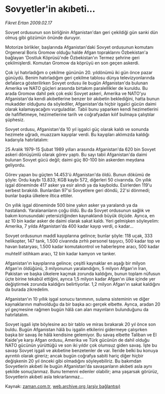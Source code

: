 # Sovyetler'in akıbeti...

*Fikret Ertan 2009.02.17*

<tr><td class="metin" colspan="2" style="padding-top: 20px; padding-left: 5px; padding-right: 10px;">Sovyet ordusunun son birliğinin Afganistan'dan geri çekildiği gün sanki dün olmuş gibi gözümün önünde duruyor.</td></tr><tr><td class="metin" colspan="2" style="padding-top: 20px; padding-left: 5px; padding-right: 10px;"><p>Motorize birlikler, başlarında Afganistan'daki Sovyet ordusunun komutanı Orgeneral Boris Gromow olduğu halde Afgan topraklarını Özbekistan'a bağlayan 'Dostluk Köprüsü'nde Özbekistan'ın Termez şehrine geri çekilmişlerdi. Komutan Gromow da köprüyü en son geçen askerdi.
<p> Çok iyi hatırladığım o çekilme gününün 20. yıldönümü iki gün önce pazar günüydü. Benim hatırladığım geri çekilme tablosu dünya televizyonlarında defalarca gösterilirken Sovyet ordusu ile bugün Afganistan'da bulunan Amerika ve NATO güçleri arasında birtakım paralellikler de kuruldu. Bu arada Gromow dahil pek çok eski Sovyet askeri, Amerika ve NATO'yu Afganistan'da kendi akıbetlerine benzer bir akıbetin beklediğini, hatta bunun mukadder olduğunu da söylediler, Afganistan'da hiçbir işgalci gücün daimi olarak kalamayacağını vurguladılar. Tabii bunu yaparken kendi hezimetlerini de hafifletmeye, hezimetlerine tarih ve coğrafyadan kılıf bulmaya çalıştılar şüphesiz.
<p> Sovyet ordusu, Afganistan'da 10 yıl işgalci güç olarak kaldı ve sonunda hezimete uğradı, muazzam kayıplar verdi. Bu kayıpları aklımızda kaldığı kadarıyla hatırlatalım:
<p> 25 Aralık 1979-15 Şubat 1989 yılları arasında Afganistan'da 620 bin Sovyet askeri dönüşümlü olarak görev yaptı. Bu sayı tabii Afganistan'da daimi bulunan Sovyet gücü değil; daimi güç 80-100 bin askerden meydana geliyordu.
<p> Görev yapan bu güçten 14.453'ü Afganistan'da öldü. Bunun dökümü de şöyle: Ordu kaybı 13.833; KGB kaybı 572, diğerleri 50 civarında. On yıllık işgal döneminde 417 asker ya esir alındı ya da kayboldu. Esirlerden 119'u serbest bırakıldı. Bunlardan 97'si Sovyetlere geri döndü, 22'si dönmedi; bunlar başka ülkelere iltica ettiler.
<p> On yıllık işgal döneminde 500 bine yakın asker ya yaralandı ya da hastalandı. Yaralananların çoğu öldü. Bu da Sovyet ordusunun sağlık ve bakım konusundaki yetersizliğinden kaynaklandı büyük ölçüde. Ayrıca, en az 10 bin kadar asker de daimi olarak sakat kaldı. Yeri gelmişken söyleyelim: Amerika, 7 yılda Afganistan'da 400 kadar kayıp verdi, o kadar...
<p> Sovyet ordusunun maddî kayıplarına gelince; bunlar şöyle: 118 uçak, 333 helikopter, 147 tank, 1.500 civarında zırhlı personel taşıyıcı, 500 kadar top ve havan bataryası, 1.500 kadar komutakontrol ve haberleşme aracı, 500 kadar muhtelif istihkam aracı, 12 bin kadar kamyon ve tanker.
<p> Afganistan'ın kayıplarına gelince; çeşitli kaynaklar en aşağı bir milyon Afgan'ın öldüğünü, 3 milyonunun yaralandığını, 5 milyon Afgan'ın İran, Pakistan ve başka ülkelere kaçmak zorunda kaldığını, bunun toplam nüfusun üçte birine tekabül ettiğini, ayrıca 1,5 milyon kadar Afgan'ın ülke içinde yer değiştirmek zorunda kaldığını belirtiyorlar. 1,2 milyon Afgan'ın sakat kaldığını da burada zikredelim.
<p> Afganistan'ın 10 yıllık işgal sonucu tarımının, sulama sisteminin ve diğer kaynaklarının mahvolduğu da bir başka acı gerçek elbette. Ayrıca, aradan 20 yıl geçmesine rağmen bugün hâlâ can alan mayınların bulunduğunu da hatırlatalım.
<p> Sovyet işgali işte böylesine acı bir tablo ve miras bırakarak 20 yıl önce son buldu. Bugün Afganistan hâlâ bu işgalin etkilerini gidermeye çalışırken başka bir savaş ile hâlâ kendisine gelemiyor. Bu savaş elbette Taliban ve El Kaide'ye karşı Afgan ordusu, Amerika ve Türk gücünün de dahil olduğu NATO gücünün yürüttüğü ve son iki yıldır çok olumsuz giden savaş. İşte bu savaşı Sovyet işgali ve akıbetine benzetenler de var. İleride belki bu konuya ayrıntılı olarak gireriz; ancak bugün coğrafya sabiti hariç diğer hiçbir değişkenin 20 yıl önceki gibi olmadığını söyleyebiliriz. Bu bakımdan Sovyetlerin akıbeti ile bugün Afganistan'da savaşanların akıbeti asla aynı şekilde sonuçlanmaz. Bunu temenni edenler olabilir; ama yaşarsak görürüz, Sovyetlerin akıbeti asla tekrarlanmaz...<br/></p></p></p></p></p></p></p></p></p></p></td></tr>

Kaynak: [zaman.com.tr](http://zaman.com.tr/yazar.do?yazino=816104), [web.archive.org (arşiv bağlantısı)](http://web.archive.org/web/20090220135956/http://zaman.com.tr:80/yazar.do?yazino=816104)
